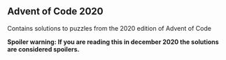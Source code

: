 ## Advent of Code 2020

Contains solutions to puzzles from the 2020 edition of Advent of Code

**Spoiler warning: If you are reading this in december 2020 the solutions are considered spoilers.**
